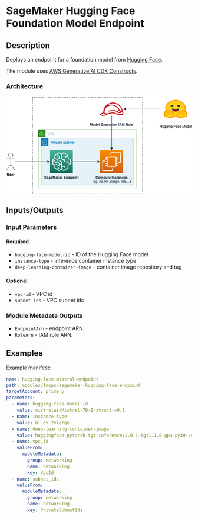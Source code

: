 # SageMaker Hugging Face Foundation Model Endpoint

## Description

Deploys an endpoint for a foundation model from [Hugging Face](https://huggingface.co/).

The module uses [AWS Generative AI CDK Constructs](https://github.com/awslabs/generative-ai-cdk-constructs/tree/main).

### Architecture

![SageMaker Hugging Face Foundation Model Endpoint Module Architecture](docs/_static/sagemaker-hugging-face-fm-endpoint-module-architecture.png "SageMaker Hugging Face Foundation Model Endpoint Module Architecture")

## Inputs/Outputs

### Input Parameters

#### Required

- `hugging-face-model-id` - ID of the Hugging Face model
- `instance-type` - inference container instance type
- `deep-learning-container-image` - container image repository and tag

#### Optional

- `vpc-id` - VPC id
- `subnet-ids` - VPC subnet ids

### Module Metadata Outputs

- `EndpointArn` - endpoint ARN.
- `RoleArn` - IAM role ARN.

## Examples

Example manifest:

```yaml
name: hugging-face-mistral-endpoint
path: modules/fmops/sagemaker-hugging-face-endpoint
targetAccount: primary
parameters:
  - name: hugging-face-model-id
    value: mistralai/Mistral-7B-Instruct-v0.1
  - name: instance-type
    value: ml.g5.2xlarge
  - name: deep-learning-container-image
    value: huggingface-pytorch-tgi-inference:2.0.1-tgi1.1.0-gpu-py39-cu118-ubuntu20.04
  - name: vpc_id
    valueFrom:
      moduleMetadata:
        group: networking
        name: networking
        key: VpcId
  - name: subnet_ids
    valueFrom:
      moduleMetadata:
        group: networking
        name: networking
        key: PrivateSubnetIds
```
